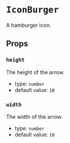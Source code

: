 `IconBurger`
============

A hamburger icon.

Props
-----

### `height`

The height of the arrow.

- type: `number`
- default value: `10`


### `width`

The width of the arrow.

- type: `number`
- default value: `10`

